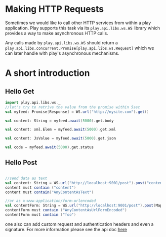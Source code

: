 # Making HTTP Requests

Sometimes we would like to call other HTTP services from within a play application. Play supports this task via its ```play.api.libs.ws.WS``` library which provides a way to make asynchronous HTTP calls. 

Any calls made by ```play.api.libs.ws.WS``` should return a ```play.api.libs.concurrent.Promise[play.api.libs.ws.Request]``` which we can later handle with play's asynchronous mechanisms.

# A short introduction

## Hello Get
```scala
import play.api.libs.ws._
//let's try to retrive the value from the promise within 5sec
val myfeed: Promise[Response] = WS.url("http://mysite.com").get()

val content: String = myfeed.await(5000).get.body

val content: xml.Elem = myfeed.await(5000).get.xml

val content: JsValue = myfeed.await(5000).get.json

val code = myfeed.await(5000).get.status
```

## Hello Post
```scala

//send data as text
val content: String = WS.url("http://localhost:9001/post").post("content").await(5000).get.body
content must contain ("content")
content must contain("AnyContentAsText")

//or as x-www-application/form-urlencoded
val contentForm: String = WS.url("http://localhost:9001/post").post(Map("param1"->Seq("foo"))).await(5000).get.body
contentForm must contain ("AnyContentAsUrlFormEncoded")
contentForm must contain ("foo")
```

one also can add custom request and authentication headers and even a signature. For more information please see the api doc [here](https://github.com/playframework/Play20/blob/master/framework/src/play/src/main/scala/play/api/libs/ws/WS.scala)
